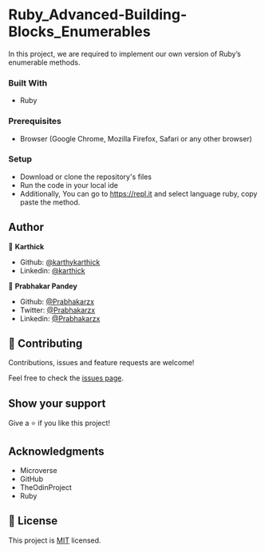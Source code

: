 # Ruby_Advanced-Building-Blocks_Enumerables
In this project, we are required to implement our own version of Ruby’s enumerable methods.

### Built With

- Ruby

### Prerequisites

- Browser (Google Chrome, Mozilla Firefox, Safari or any other browser)

### Setup

- Download or clone the repository's files
- Run the code in your local ide
- Additionally, You can go to https://repl.it and select language ruby, copy paste the method.

## Author

👤 **Karthick**

- Github: [@karthykarthick](https://github.com/karthykarthick)
- Linkedin: [@karthick](https://www.linkedin.com/in/karthick-harimoorthy/)

👤 **Prabhakar Pandey**

- Github: [@Prabhakarzx](https://github.com/Prabhakarzx)
- Twitter: [@Prabhakarzx](https://twitter.com/prabhakarzx)
- Linkedin: [@Prabhakarzx](https://www.linkedin.com/in/prabhakarzx/)

## 🤝 Contributing

Contributions, issues and feature requests are welcome!

Feel free to check the [issues page](https://github.com/Prabhakarzx/Ruby_Advanced-Building-Blocks_Enumerables/issues).

## Show your support

Give a ⭐️ if you like this project!

## Acknowledgments

- Microverse
- GitHub
- TheOdinProject
- Ruby

## 📝 License 

This project is [MIT](LICENSE) licensed.